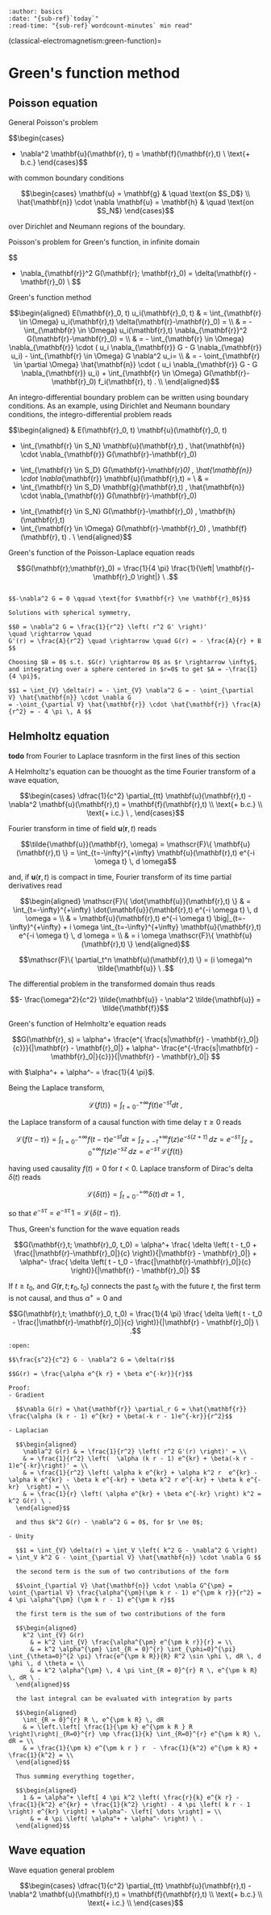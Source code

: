 ```{article-info}
:author: basics
:date: "{sub-ref}`today`"
:read-time: "{sub-ref}`wordcount-minutes` min read"
```

(classical-electromagnetism:green-function)=
# Green's function method

## Poisson equation

General Poisson's problem

$$\begin{cases}
  - \nabla^2 \mathbf{u}(\mathbf{r}, t) = \mathbf{f}(\mathbf{r},t) \\
  \text{+ b.c.}
\end{cases}$$

with common boundary conditions

$$\begin{cases}
\mathbf{u} = \mathbf{g} & \quad \text{on $S_D$} \\
\hat{\mathbf{n}} \cdot \nabla \mathbf{u} = \mathbf{h} & \quad \text{on $S_N$}
\end{cases}$$

over Dirichlet and Neumann regions of the boundary.

Poisson's problem for Green's function, in infinite domain

$$
  - \nabla_{\mathbf{r}}^2 G(\mathbf{r}; \mathbf{r}_0) = \delta(\mathbf{r} - \mathbf{r}_0) \\
$$

Green's function method

$$\begin{aligned}
  E(\mathbf{r}_0, t) u_i(\mathbf{r}_0, t) 
  & =   \int_{\mathbf{r} \in \Omega} u_i(\mathbf{r},t) \delta(\mathbf{r}-\mathbf{r}_0) = \\
  & = - \int_{\mathbf{r} \in \Omega} u_i(\mathbf{r},t) \nabla_{\mathbf{r}}^2 G(\mathbf{r}-\mathbf{r}_0) = \\
  & = - \int_{\mathbf{r} \in \Omega} \nabla_{\mathbf{r}} \cdot ( u_i \nabla_{\mathbf{r}} G - G \nabla_{\mathbf{r}} u_i) - \int_{\mathbf{r} \in \Omega} G \nabla^2 u_i= \\
  & = - \oint_{\mathbf{r} \in \partial \Omega} \hat{\mathbf{n}} \cdot ( u_i \nabla_{\mathbf{r}} G - G \nabla_{\mathbf{r}} u_i) + \int_{\mathbf{r} \in \Omega} G(\mathbf{r}-\mathbf{r}_0) f_i(\mathbf{r}, t) . \\
\end{aligned}$$

An integro-differential boundary problem can be written using boundary conditions. As an example, using Dirichlet and Neumann boundary conditions, the integro-differential problem reads

$$\begin{aligned}
&  E(\mathbf{r}_0, t) \mathbf{u}(\mathbf{r}_0, t) 
+ \int_{\mathbf{r} \in S_N} \mathbf{u}(\mathbf{r},t) \, \hat{\mathbf{n}} \cdot \nabla_{\mathbf{r}} G(\mathbf{r}-\mathbf{r}_0)
- \int_{\mathbf{r} \in S_D} G(\mathbf{r}-\mathbf{r}_0) \, \hat{\mathbf{n}} \cdot \nabla_{\mathbf{r}} \mathbf{u}(\mathbf{r},t) = \\ 
& =
- \int_{\mathbf{r} \in S_D} \mathbf{g}(\mathbf{r},t) \, \hat{\mathbf{n}} \cdot \nabla_{\mathbf{r}} G(\mathbf{r}-\mathbf{r}_0)
+ \int_{\mathbf{r} \in S_N} G(\mathbf{r}-\mathbf{r}_0) \, \mathbf{h}(\mathbf{r},t)  
+ \int_{\mathbf{r} \in \Omega} G(\mathbf{r}-\mathbf{r}_0) \, \mathbf{f}(\mathbf{r}, t) . \\
\end{aligned}$$

Green's function of the Poisson-Laplace equation reads

$$G(\mathbf{r};\mathbf{r}_0) = \frac{1}{4 \pi} \frac{1}{\left| \mathbf{r}-\mathbf{r}_0 \right|} \ .$$

```{dropdown} Green's function of the Laplace equation

$$-\nabla^2 G = 0 \qquad \text{for $\mathbf{r} \ne \mathbf{r}_0$}$$

Solutions with spherical symmetry,

$$0 = \nabla^2 G = \frac{1}{r^2} \left( r^2 G' \right)'
\quad \rightarrow \quad
G'(r) = \frac{A}{r^2} \quad \rightarrow \quad G(r) = - \frac{A}{r} + B
$$

Choosing $B = 0$ s.t. $G(r) \rightarrow 0$ as $r \rightarrow \infty$, and integrating over a sphere centered in $r=0$ to get $A = -\frac{1}{4 \pi}$,

$$1 = \int_{V} \delta(r) = - \int_{V} \nabla^2 G = - \oint_{\partial V} \hat{\mathbf{n}} \cdot \nabla G
= -\oint_{\partial V} \hat{\mathbf{r}} \cdot \hat{\mathbf{r}} \frac{A}{r^2} = - 4 \pi \, A $$

```

## Helmholtz equation

**todo** from Fourier to Laplace trasnform in the first lines of this section

A Helmholtz's equation can be thouoght as the time Fourier transform of a wave equation,

$$\begin{cases}
  \dfrac{1}{c^2} \partial_{tt} \mathbf{u}(\mathbf{r},t) - \nabla^2 \mathbf{u}(\mathbf{r},t) = \mathbf{f}(\mathbf{r},t) \\
  \text{+ b.c.} \\
  \text{+ i.c.} \ ,
\end{cases}$$

Fourier transform in time of field $\mathbf{u}(\mathbf{r},t)$ reads

$$\tilde{\mathbf{u}}(\mathbf{r}, \omega) = \mathscr{F}\{ \mathbf{u}(\mathbf{r},t) \} = \int_{t=-\infty}^{+\infty} \mathbf{u}(\mathbf{r},t) e^{-i \omega t} \, d \omega$$

and, if $\mathbf{u}(\mathbf{r},t)$ is compact in time, Fourier transform of its time partial derivatives read

$$\begin{aligned}
  \mathscr{F}\{ \dot{\mathbf{u}}(\mathbf{r},t) \} 
  & = \int_{t=-\infty}^{+\infty} \dot{\mathbf{u}}(\mathbf{r},t) e^{-i \omega t} \, d \omega = \\
  & = \mathbf{u}(\mathbf{r},t) e^{-i \omega t} \big|_{t=-\infty}^{+\infty} + i \omega \int_{t=-\infty}^{+\infty} \mathbf{u}(\mathbf{r},t) e^{-i \omega t} \, d \omega = \\
  & = i \omega \mathscr{F}\{  \mathbf{u}(\mathbf{r},t) \}
\end{aligned}$$

$$\mathscr{F}\{ \partial_t^n \mathbf{u}(\mathbf{r},t) \} = (i \omega)^n \tilde{\mathbf{u}} \ .$$

The differential problem in the transformed domain thus reads

$$- \frac{\omega^2}{c^2} \tilde{\mathbf{u}} - \nabla^2 \tilde{\mathbf{u}} = \tilde{\mathbf{f}}$$

Green's function of Helmholtz'e equation reads

$$G(\mathbf{r}, s) =
  \alpha^+ \frac{e^{ \frac{s|\mathbf{r} - \mathbf{r}_0|}{c}}}{|\mathbf{r} - \mathbf{r}_0|} +
  \alpha^- \frac{e^{-\frac{s|\mathbf{r} - \mathbf{r}_0|}{c}}}{|\mathbf{r} - \mathbf{r}_0|}
$$

with $\alpha^+ + \alpha^- = \frac{1}{4 \pi}$.

Being the Laplace transform,

$$\mathscr{L}\{ f(t) \} = \int_{t=0^-}^{+\infty} f(t) e^{-st} dt \ ,$$

the Laplace transform of a causal function with time delay $\tau \ge 0$ reads

$$\mathscr{L}\{ f(t-\tau) \} = \int_{t=0^-}^{+\infty} f(t-\tau) e^{-st} dt = \int_{z = - \tau}^{+\infty} f(z) e^{-s(z+\tau)} \, dz = e^{-s\tau} \, \int_{z = 0}^{+\infty} f(z) e^{-s z} \, dz = e^{-s \tau} \, \mathscr{L}\{ f(t) \}$$

having used causality $f(t) = 0$ for $t < 0$. Laplace transform of Dirac's delta $\delta(t)$ reads

$$\mathscr{L}\{ \delta(t) \} = \int_{t=0^-}^{+\infty} \delta(t) \, dt = 1 \ ,$$

so that $e^{-s \tau} = e^{- s \tau} \, 1 = \mathscr{L}\{ \delta(t-\tau) \}$.

Thus, Green's function for the wave equation reads

$$G(\mathbf{r},t; \mathbf{r}_0, t_0) = 
  \alpha^+ \frac{ \delta \left( t - t_0 + \frac{|\mathbf{r}-\mathbf{r}_0|}{c} \right)}{|\mathbf{r} - \mathbf{r}_0|} +
  \alpha^- \frac{ \delta \left( t - t_0 - \frac{|\mathbf{r}-\mathbf{r}_0|}{c} \right)}{|\mathbf{r} - \mathbf{r}_0|}
$$

If $t \ge t_0$, and $G(\mathbf{r}, t; \mathbf{r}_0, t_0)$ connects the past $t_0$ with the future $t$, the first term is not causal, and thus $\alpha^+ = 0$ and

$$G(\mathbf{r},t; \mathbf{r}_0, t_0) = \frac{1}{4 \pi} \frac{ \delta \left( t - t_0 - \frac{|\mathbf{r}-\mathbf{r}_0|}{c} \right)}{|\mathbf{r} - \mathbf{r}_0|} \ .$$


```{dropdown} Green's function
:open:

$$\frac{s^2}{c^2} G - \nabla^2 G = \delta(r)$$

$$G(r) = \frac{\alpha e^{k r} + \beta e^{-kr}}{r}$$

Proof:
- Gradient

  $$\nabla G(r) = \hat{\mathbf{r}} \partial_r G = \hat{\mathbf{r}} \frac{\alpha (k r - 1) e^{kr} + \beta(-k r - 1)e^{-kr}}{r^2}$$

- Laplacian

  $$\begin{aligned}
    \nabla^2 G(r) & = \frac{1}{r^2} \left( r^2 G'(r) \right)' = \\
    & = \frac{1}{r^2} \left(  \alpha (k r - 1) e^{kr} + \beta(-k r - 1)e^{-kr}\right)' = \\
    & = \frac{1}{r^2} \left( \alpha k e^{kr} + \alpha k^2 r  e^{kr} - \alpha k e^{kr} - \beta k e^{-kr} + \beta k^2 r e^{-kr} + \beta k e^{-kr}  \right) = \\
    & = \frac{1}{r} \left( \alpha e^{kr} + \beta e^{-kr} \right) k^2 = k^2 G(r) \ .
  \end{aligned}$$

  and thus $k^2 G(r) - \nabla^2 G = 0$, for $r \ne 0$;

- Unity

  $$1 = \int_{V} \delta(r) = \int_V \left( k^2 G - \nabla^2 G \right) = \int_V k^2 G - \oint_{\partial V} \hat{\mathbf{n}} \cdot \nabla G $$

  the second term is the sum of two contributions of the form

  $$\oint_{\partial V} \hat{\mathbf{n}} \cdot \nabla G^{\pm} = \oint_{\partial V} \frac{\alpha^{\pm}(\pm k r - 1) e^{\pm k r}}{r^2} = 4 \pi \alpha^{\pm} (\pm k r - 1) e^{\pm k r}$$

  the first term is the sum of two contributions of the form

  $$\begin{aligned}
    k^2 \int_{V} G(r)
      & = k^2 \int_{V} \frac{\alpha^{\pm} e^{\pm k r}}{r} = \\
      & = k^2 \alpha^{\pm} \int_{R = 0}^{r} \int_{\phi=0}^{\pi} \int_{\theta=0}^{2 \pi} \frac{e^{\pm k R}}{R} R^2 \sin \phi \, dR \, d \phi \, d \theta = \\
      & = k^2 \alpha^{\pm} \, 4 \pi \int_{R = 0}^{r} R \, e^{\pm k R} \, dR \ .
  \end{aligned}$$

  the last integral can be evaluated with integration by parts

  $$\begin{aligned}
    \int_{R = 0}^{r} R \, e^{\pm k R} \, dR
    & = \left.\left[ \frac{1}{\pm k} e^{\pm k R } R \right]\right|_{R=0}^{r} \mp \frac{1}{k} \int_{R=0}^{r} e^{\pm k R} \, dR = \\
    & = \frac{1}{\pm k} e^{\pm k r } r  - \frac{1}{k^2} e^{\pm k R} + \frac{1}{k^2} = \\
  \end{aligned}$$

  Thus summing everything together,

  $$\begin{aligned}
    1 & = \alpha^+ \left[ 4 \pi k^2 \left( \frac{r}{k} e^{k r} - \frac{1}{k^2} e^{kr} + \frac{1}{k^2} \right) - 4 \pi \left( k r - 1 \right) e^{kr} \right] + \alpha^- \left[ \dots \right] = \\
      & = 4 \pi \left( \alpha^+ + \alpha^- \right) \ .
  \end{aligned}$$

```

## Wave equation
Wave equation general problem

$$\begin{cases}
  \dfrac{1}{c^2} \partial_{tt} \mathbf{u}(\mathbf{r},t) - \nabla^2 \mathbf{u}(\mathbf{r},t) = \mathbf{f}(\mathbf{r},t) \\
  \text{+ b.c.} \\
  \text{+ i.c.} \\
\end{cases}$$







